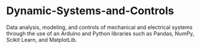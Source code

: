 # Dynamic-Systems-and-Controls
Data analysis, modeling, and controls of mechanical and electrical systems through the use of an Arduino and Python libraries such as Pandas, NumPy, Scikit Learn, and MatplotLib.
